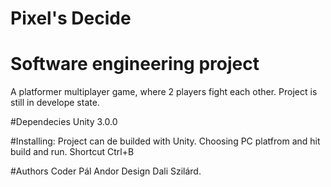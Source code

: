 #  Pixel's Decide

# Software engineering project

A platformer multiplayer game, where 2 players fight each other.
Project is still in develope state.

#Dependecies
Unity 3.0.0

#Installing:
Project can de builded with Unity.
Choosing PC platfrom and hit build and run.
Shortcut Ctrl+B

#Authors
Coder Pál Andor
Design Dali Szilárd.
